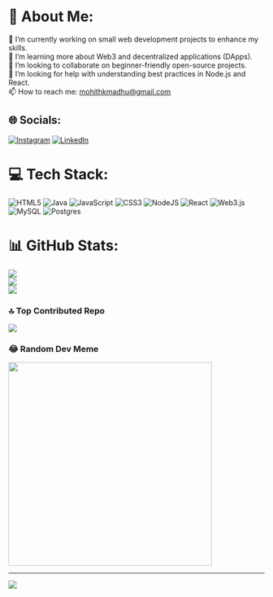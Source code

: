 # 💫 About Me:
🔭 I’m currently working on small web development projects to enhance my skills.<br>🌱 I’m learning more about Web3 and decentralized applications (DApps).<br>👯 I’m looking to collaborate on beginner-friendly open-source projects.<br>🤔 I’m looking for help with understanding best practices in Node.js and React.<br>📫 How to reach me: mohithkmadhu@gmail.com


## 🌐 Socials:
[![Instagram](https://img.shields.io/badge/Instagram-%23E4405F.svg?logo=Instagram&logoColor=white)](https://instagram.com/km_mohith_) [![LinkedIn](https://img.shields.io/badge/LinkedIn-%230077B5.svg?logo=linkedin&logoColor=white)](https://linkedin.com/in/mohith-k-m-36038828b) 

# 💻 Tech Stack:
![HTML5](https://img.shields.io/badge/html5-%23E34F26.svg?style=for-the-badge&logo=html5&logoColor=white) ![Java](https://img.shields.io/badge/java-%23ED8B00.svg?style=for-the-badge&logo=openjdk&logoColor=white) ![JavaScript](https://img.shields.io/badge/javascript-%23323330.svg?style=for-the-badge&logo=javascript&logoColor=%23F7DF1E) ![CSS3](https://img.shields.io/badge/css3-%231572B6.svg?style=for-the-badge&logo=css3&logoColor=white) ![NodeJS](https://img.shields.io/badge/node.js-6DA55F?style=for-the-badge&logo=node.js&logoColor=white) ![React](https://img.shields.io/badge/react-%2320232a.svg?style=for-the-badge&logo=react&logoColor=%2361DAFB) ![Web3.js](https://img.shields.io/badge/web3.js-F16822?style=for-the-badge&logo=web3.js&logoColor=white) ![MySQL](https://img.shields.io/badge/mysql-4479A1.svg?style=for-the-badge&logo=mysql&logoColor=white) ![Postgres](https://img.shields.io/badge/postgres-%23316192.svg?style=for-the-badge&logo=postgresql&logoColor=white)
# 📊 GitHub Stats:
![](https://github-readme-stats.vercel.app/api?username=Kmmohith&theme=dark&hide_border=false&include_all_commits=false&count_private=false)<br/>
![](https://github-readme-streak-stats.herokuapp.com/?user=Kmmohith&theme=dark&hide_border=false)<br/>
![](https://github-readme-stats.vercel.app/api/top-langs/?username=Kmmohith&theme=dark&hide_border=false&include_all_commits=false&count_private=false&layout=compact)

### 🔝 Top Contributed Repo
![](https://github-contributor-stats.vercel.app/api?username=Kmmohith&limit=5&theme=dark&combine_all_yearly_contributions=true)

### 😂 Random Dev Meme
<img src='https://memer-new.vercel.app/' style="height: 400px;"/>

---
[![](https://visitcount.itsvg.in/api?id=Kmmohith&icon=0&color=0)](https://visitcount.itsvg.in)

<!-- Proudly created with GPRM ( https://gprm.itsvg.in ) -->
